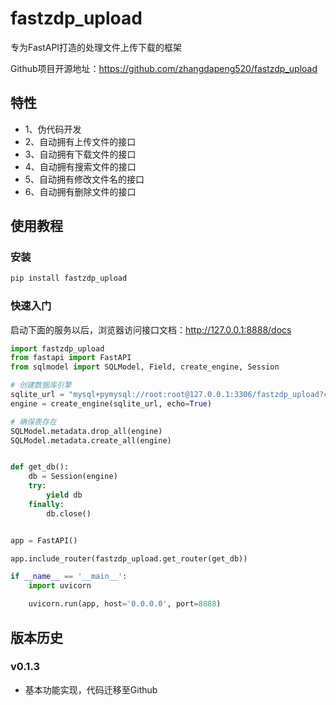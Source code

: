 # fastzdp_upload

专为FastAPI打造的处理文件上传下载的框架

Github项目开源地址：https://github.com/zhangdapeng520/fastzdp_upload

## 特性

- 1、伪代码开发
- 2、自动拥有上传文件的接口
- 3、自动拥有下载文件的接口
- 4、自动拥有搜索文件的接口
- 5、自动拥有修改文件名的接口
- 6、自动拥有删除文件的接口

## 使用教程
### 安装
```bash
pip install fastzdp_upload
```

### 快速入门

启动下面的服务以后，浏览器访问接口文档：http://127.0.0.1:8888/docs

```python
import fastzdp_upload
from fastapi import FastAPI
from sqlmodel import SQLModel, Field, create_engine, Session

# 创建数据库引擎
sqlite_url = "mysql+pymysql://root:root@127.0.0.1:3306/fastzdp_upload?charset=utf8mb4"
engine = create_engine(sqlite_url, echo=True)

# 确保表存在
SQLModel.metadata.drop_all(engine)
SQLModel.metadata.create_all(engine)


def get_db():
    db = Session(engine)
    try:
        yield db
    finally:
        db.close()


app = FastAPI()

app.include_router(fastzdp_upload.get_router(get_db))

if __name__ == '__main__':
    import uvicorn

    uvicorn.run(app, host='0.0.0.0', port=8888)
```

## 版本历史

### v0.1.3

- 基本功能实现，代码迁移至Github

